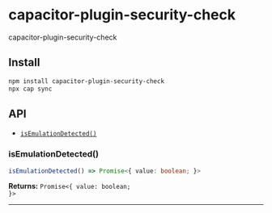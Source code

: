 # capacitor-plugin-security-check

capacitor-plugin-security-check

## Install

```bash
npm install capacitor-plugin-security-check
npx cap sync
```

## API

<docgen-index>

* [`isEmulationDetected()`](#isemulationdetected)

</docgen-index>

<docgen-api>
<!--Update the source file JSDoc comments and rerun docgen to update the docs below-->

### isEmulationDetected()

```typescript
isEmulationDetected() => Promise<{ value: boolean; }>
```

**Returns:** <code>Promise&lt;{ value: boolean; }&gt;</code>

--------------------

</docgen-api>
